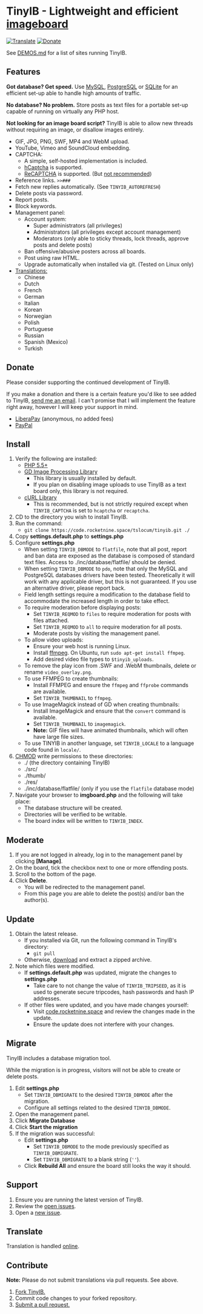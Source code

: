 # TinyIB - Lightweight and efficient [imageboard](https://en.wikipedia.org/wiki/Imageboard)
[![Translate](https://hosted.weblate.org/widgets/tinyib/-/tinyib/svg-badge.svg)](https://hosted.weblate.org/projects/tinyib/tinyib/)
[![Donate](https://img.shields.io/liberapay/receives/rocketnine.space.svg?logo=liberapay)](https://liberapay.com/rocketnine.space)

See [DEMOS.md](https://code.rocketnine.space/tslocum/tinyib/src/branch/master/DEMOS.md) for a list of sites running TinyIB.

## Features

**Got database? Get speed.**  Use [MySQL](https://mysql.com), [PostgreSQL](https://www.postgresql.org) or [SQLite](https://sqlite.org) for an efficient set-up able to handle high amounts of traffic.

**No database?  No problem.**  Store posts as text files for a portable set-up capable of running on virtually any PHP host.

**Not looking for an image board script?**  TinyIB is able to allow new threads without requiring an image, or disallow images entirely.

 - GIF, JPG, PNG, SWF, MP4 and WebM upload.
 - YouTube, Vimeo and SoundCloud embedding.
 - CAPTCHA:
   - A simple, self-hosted implementation is included.
   - [hCaptcha](https://hcaptcha.com) is supported.
   - [ReCAPTCHA](https://www.google.com/recaptcha/about/) is supported. (But [not recommended](https://nearcyan.com/you-probably-dont-need-recaptcha/))
 - Reference links. `>>###`
 - Fetch new replies automatically. (See `TINYIB_AUTOREFRESH`)
 - Delete posts via password.
 - Report posts.
 - Block keywords.
 - Management panel:
   - Account system:
     - Super administrators (all privileges)
     - Administrators (all privileges except account management)
     - Moderators (only able to sticky threads, lock threads, approve posts and delete posts)
   - Ban offensive/abusive posters across all boards.
   - Post using raw HTML.
   - Upgrade automatically when installed via git.  (Tested on Linux only)
 - [Translations:](https://hosted.weblate.org/projects/tinyib/tinyib/)
   - Chinese
   - Dutch
   - French
   - German
   - Italian
   - Korean
   - Norwegian
   - Polish
   - Portuguese
   - Russian
   - Spanish (Mexico)
   - Turkish

## Donate

Please consider supporting the continued development of TinyIB.

If you make a donation and there is a certain feature you'd like to see added to
TinyIB, <a href="mailto:trevor@rocketnine.space">send me an email</a>. I can't
promise that I will implement the feature right away, however I will keep your
support in mind.

- [LiberaPay](https://liberapay.com/rocketnine.space) (anonymous, no added fees)
- [PayPal](https://www.paypal.com/cgi-bin/webscr?cmd=_s-xclick&hosted_button_id=TEP9HT98XK7QA)

## Install

 1. Verify the following are installed:
    - [PHP 5.5+](https://php.net)
    - [GD Image Processing Library](https://php.net/gd)
      - This library is usually installed by default.
      - If you plan on disabling image uploads to use TinyIB as a text board only, this library is not required.
     - [cURL Library](https://www.php.net/manual/en/book.curl.php)
       - This is recommended, but is not strictly required except when `TINYIB_CAPTCHA` is set to `hcaptcha` or `recaptcha`.
 2. CD to the directory you wish to install TinyIB.
 3. Run the command:
    - `git clone https://code.rocketnine.space/tslocum/tinyib.git ./`
 4. Copy **settings.default.php** to **settings.php**
 5. Configure **settings.php**
    - When setting ``TINYIB_DBMODE`` to ``flatfile``, note that all post, report and ban data are exposed as the database is composed of standard text files.  Access to ./inc/database/flatfile/ should be denied.
    - When setting ``TINYIB_DBMODE`` to ``pdo``, note that only the MySQL and PostgreSQL databases drivers have been tested. Theoretically it will work with any applicable driver, but this is not guaranteed.  If you use an alternative driver, please report back.
    - Field length settings require a modification to the database field to accommodate the increased length in order to take effect.
    - To require moderation before displaying posts:
      - Set ``TINYIB_REQMOD`` to ``files`` to require moderation for posts with files attached.
      - Set ``TINYIB_REQMOD`` to ``all`` to require moderation for all posts.
      - Moderate posts by visiting the management panel.
    - To allow video uploads:
      - Ensure your web host is running Linux.
      - Install [ffmpeg](https://ffmpeg.org).  On Ubuntu, run ``sudo apt-get install ffmpeg``.
      - Add desired video file types to ``$tinyib_uploads``.
    - To remove the play icon from .SWF and .WebM thumbnails, delete or rename `video_overlay.png`.
    - To use FFMPEG to create thumbnails:
        - Install FFMPEG and ensure  the ``ffmpeg`` and ``ffprobe`` commands are available.
        - Set ``TINYIB_THUMBNAIL`` to ``ffmpeg``.
    - To use ImageMagick instead of GD when creating thumbnails:
      - Install ImageMagick and ensure that the ``convert`` command is available.
      - Set ``TINYIB_THUMBNAIL`` to ``imagemagick``.
      - **Note:** GIF files will have animated thumbnails, which will often have large file sizes.
    - To use TINYIB in another language, set ``TINYIB_LOCALE`` to a language code found in `locale/`.
 6. [CHMOD](https://en.wikipedia.org/wiki/Chmod) write permissions to these directories:
    - ./ (the directory containing TinyIB)
    - ./src/
    - ./thumb/
    - ./res/
    - ./inc/database/flatfile/ (only if you use the ``flatfile`` database mode)
 7. Navigate your browser to **imgboard.php** and the following will take place:
    - The database structure will be created.
    - Directories will be verified to be writable.
    - The board index will be written to ``TINYIB_INDEX``.

## Moderate

 1. If you are not logged in already, log in to the management panel by clicking **[Manage]**.
 2. On the board, tick the checkbox next to one or more offending posts.
 3. Scroll to the bottom of the page.
 4. Click **Delete**.
    - You will be redirected to the management panel.
    - From this page you are able to delete the post(s) and/or ban the author(s).

## Update

 1. Obtain the latest release.
    - If you installed via Git, run the following command in TinyIB's directory:
      - `git pull`
    - Otherwise, [download](https://code.rocketnine.space/tslocum/tinyib/archive/master.zip) and extract a zipped archive.
 2. Note which files were modified.
    - If **settings.default.php** was updated, migrate the changes to **settings.php**
      - Take care to not change the value of `TINYIB_TRIPSEED`, as it is used to generate secure tripcodes, hash passwords and hash IP addresses.
    - If other files were updated, and you have made changes yourself:
      - Visit [code.rocketnine.space](https://code.rocketnine.space/tslocum/tinyib) and review the changes made in the update.
      - Ensure the update does not interfere with your changes.

## Migrate

TinyIB includes a database migration tool.

While the migration is in progress, visitors will not be able to create or delete posts.

 1. Edit **settings.php**
    - Set ``TINYIB_DBMIGRATE`` to the desired ``TINYIB_DBMODE`` after the migration.
    - Configure all settings related to the desired ``TINYIB_DBMODE``.
 2. Open the management panel.
 3. Click **Migrate Database**
 4. Click **Start the migration**
 5. If the migration was successful:
    - Edit **settings.php**
      - Set ``TINYIB_DBMODE`` to the mode previously specified as ``TINYIB_DBMIGRATE``.
      - Set ``TINYIB_DBMIGRATE`` to a blank string (``''``).
    - Click **Rebuild All** and ensure the board still looks the way it should.

## Support

 1. Ensure you are running the latest version of TinyIB.
 2. Review the [open issues](https://code.rocketnine.space/tslocum/tinyib/issues).
 3. Open a [new issue](https://code.rocketnine.space/tslocum/tinyib/issues/new).

## Translate

Translation is handled [online](https://hosted.weblate.org/projects/tinyib/tinyib/).

## Contribute

**Note:** Please do not submit translations via pull requests.  See above.

 1. [Fork TinyIB.](https://code.rocketnine.space/repo/fork/6)
 2. Commit code changes to your forked repository.
 3. [Submit a pull request.](https://code.rocketnine.space/tslocum/tinyib/pulls)
